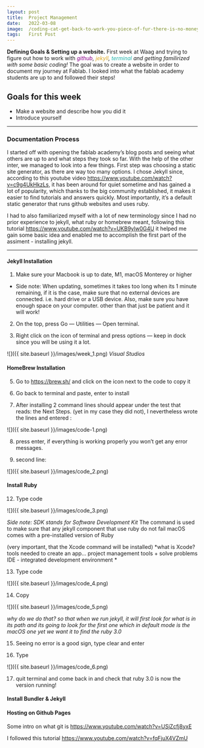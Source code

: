 ```yaml
---
layout: post
title:  Project Management
date:   2022-03-08
image:  /coding-cat-get-back-to-work-you-piece-of-fur-there-is-no-money-from-blogging.jpeg
tags:   First Post
---
```




__Defining Goals & Setting up a website.__ First week at Waag and trying to figure out how to work with *<span style="color:DarkMagenta">github</span>, <span style="color:GoldenRod">jekyll</span>, <span style="color:LightSeaGreen">terminal</span> and getting familirized with some basic coding!* The goal was to create a website in order to document my journey at Fablab. I looked into what the fablab academy students are up to and followed their steps!

## Goals for this week

* Make a website and describe how you did it
* Introduce yourself

---

### Documentation Process


I started off with opening the fablab academy’s blog posts and seeing what others are up to and what steps they took so far. With the help of the other inter, we managed to look into a few things. First step was choosing a static site generator, as there are way too many options. I chose Jekyll since, according to this youtube video <https://www.youtube.com/watch?v=c9g4UkHkzLs>, it has been around for quiet sometime and has gained a lot of popularity, which thanks to the big community established, it makes it easier to find tutorials and answers quickly. Most importantly, it’s a default static generator that runs github websites and uses ruby.

I had to also familiarized myself with a lot of new terminology since I had no prior experience to jekyll, what ruby or homebrew meant, following this tutorial <https://www.youtube.com/watch?v=UKB9ylw0G4U> it helped me gain some basic idea and enabled me to accomplish the first part of the assiment - installing jekyll.

---

#### Jekyll Installation


1. Make sure your Macbook is up to date, M1, macOS Monterey or higher

- Side note: When updating, sometimes it takes too long when its 1 minute remaining, if it is the case, make sure that no external devices are connected. i.e. hard drive or a USB device. Also, make sure you have enough space on your computer. other than that just be patient and it will work!

2. On the top, press Go — Utilities — Open terminal.

3. Right click on the icon of terminal and press options — keep in dock since you will be using it a lot.



![]({{ site.baseurl }}/images/week_1.png)
*Visual Studios*

#### HomeBrew Installation

5. Go to <https://brew.sh/> and click on the icon next to the code to copy it

6. Go back to terminal and paste, enter to install

7. After installing 2 command lines should appear under the test that reads: the Next Steps. (yet in my case they did not), I nevertheless wrote the lines and entered :

![]({{ site.baseurl }}/images/code-1.png)

8. press enter, if everything is working properly you won’t get any error messages. 

9. second line: 

![]({{ site.baseurl }}/images/code_2.png)

#### Install Ruby

12.   Type code 

![]({{ site.baseurl }}/images/code_3.png)

*Side note: SDK stands for Software Development Kit*
The command is used to make sure that any jekyll component that use ruby do not fail
macOS comes with a pre-installed version of Ruby

(very important, that the Xcode command will be installed)
*what is Xcode? tools needed to create an app… project management tools + solve problems
IDE - integrated development environment *

13. Type code 

![]({{ site.baseurl }}/images/code_4.png)

14. Copy 

![]({{ site.baseurl }}/images/code_5.png)

*why do we do that? so that when we run jekyll, it will first look for what is in its path and its going to look for the first one which in default mode is the macOS one yet we want it to find the ruby 3.0*

15. Seeing no error is a good sign, type clear and enter

16. Type

![]({{ site.baseurl }}/images/code_6.png) 

17. quit terminal and come back in and check that ruby 3.0 is now the version running!

#### Install Bundler & Jekyll

#### Hosting on Github Pages

Some intro on what git is
<https://www.youtube.com/watch?v=USjZcfj8yxE>

I followed this tutorial 
<https://www.youtube.com/watch?v=fqFjuX4VZmU>








